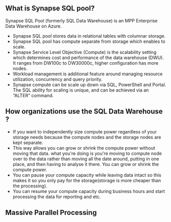 ## What is Synapse SQL pool?
Synapse SQL Pool (formerly SQL Data Warehouse) is an MPP Enterprise Data Warehouse on Azure.

-  Synapse SQL pool stores data in relational tables with columnar storage.
-  Synapse SQL pool has compute separate from storage which enables to scale.
-  Synapse Service Level Objective (Compute) is the scalability setting which determines cost and performance of the data warehouse (DWU). It ranges from DW100c to DW30000c, higher configuration has more nodes.
-  Workload management is additional feature around managing resource utilization, concurrency and query priority.
-  Synapse compute can be scale up down via SQL, PowerShell and Portal. The SQL ability for scaling is unique, and can be achieved via an “ALTER” command.

## How organizations use the SQL Data Warehouse ?

 - If you want to independently size compute power regardless of your storage needs because the compute nodes and the storage nodes are kept separate.
 - This way allows you can grow or shrink the compute power without moving that data. what you're doing is you're moving to compute node over to the data rather than moving all the date around, putting in one place, and then having to analyse it there. You can grow or shrink the compute power.
 - You can pause your compute capacity while leaving data intact so this makes it so you only pay for the storage(storage is more cheaper than the processing).
 - You can resume your compute capacity during business hours and start processing the data for reporting and etc.


## Massive Parallel Processing
```

[sdf ![df](https://github.com/gurditsingh/blog/blob/gh-pages/_screenshots/synapse-unified-platform.png?raw=true) ](https://github.com/gurditsingh/blog/blob/gh-pages/_screenshots/synapse-unified-platform.png?raw=true)
```
<!--stackedit_data:
eyJoaXN0b3J5IjpbMTU5NzkwNjgwLC0xNzkwOTAzMjYxLDE3MD
A1OTk1NTAsMTI3MTYxOTc2LDMxMTUzMzk0NiwzNTgwODg2MzQs
LTYxNDI5NjA4NiwtMjA4Njg4NDc5MiwzMTgyMTA0NjgsLTkzMj
U0NTA2MywtMTA0MDM0NTcyOSwtMjk3Mzc2NDE1LDExMTYwMTI3
NjksLTYxODE0Nzk5NiwtMTkyMDE0ODg0NSwtNTE2MzY0NzgyLD
E4ODk4MDUxNDEsMTUzNDk3ODg0Miw3MTUxNjQ3MDMsMTY2Njk2
MDkxOF19
-->
